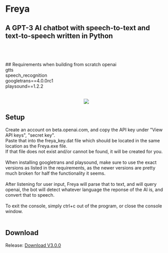 # Freya
## A GPT-3 AI chatbot with speech-to-text and text-to-speech written in Python <br>
<br>
<br>
<br>
## Requirements when building from scratch
openai <br>
gtts <br>
speech_recognition <br>
googletrans==4.0.0rc1 <br>
playsound==1.2.2 <br>
 <br>
 
 <p align="center">
  <img src="https://raw.githubusercontent.com/BartAgterbosch/Freya-GPT-3-AI-Chatbot-/main/Freya/img/Freya.png" />
</p>
 
## Setup
Create an account on beta.openai.com, and copy the API key under "View API keys", "secret key". <br>
Paste that into the freya_key.dat file which should be located in the same location as the Freya.exe file. <br>
If that file does not exist and/or cannot be found, it will be created for you. <br>
 <br>
When installing googletrans and playsound, make sure to use the exact versions as listed in the requirements, as the newer versions are pretty much broken for half the functionality it seems. <br>
 <br>
After listening for user input, Freya will parse that to text, and will query openai, the bot will detect whatever language the reponse of the AI is, and convert that to speech. <br>
 <br>
To exit the console, simply ctrl+c out of the program, or close the console window.
<br>
<br>
## Download
Release: [Download V3.0.0](https://github.com/BartAgterbosch/Freya-GPT-3-AI-Chatbot-/releases/download/v3.0.0/Freya.exe)

